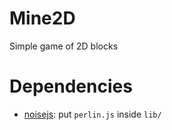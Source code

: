 # Mine2D
Simple game of 2D blocks

# Dependencies
- [noisejs](https://github.com/josephg/noisejs): put `perlin.js` inside `lib/`
